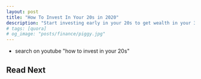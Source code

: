 ```yaml
---
layout: post
title: "How To Invest In Your 20s in 2020"
description: "Start investing early in your 20s to get wealth in your 30s. This post will tell you the rules and steps to become financially independent early in your life."
# tags: [quora]
# og_image: "posts/finance/piggy.jpg"
---
```


<!-- {% include image.html path="posts/finance/piggy.jpg" path-detail="posts/finance/piggy.jpg" alt="Make Passive Income" %} -->


- search on youtube "how to invest in your 20s"
















## Read Next

<!-- [How to make passive income? More importantly - WHY?](http://ngninja.com/posts/how-to-make-passive-income) -->